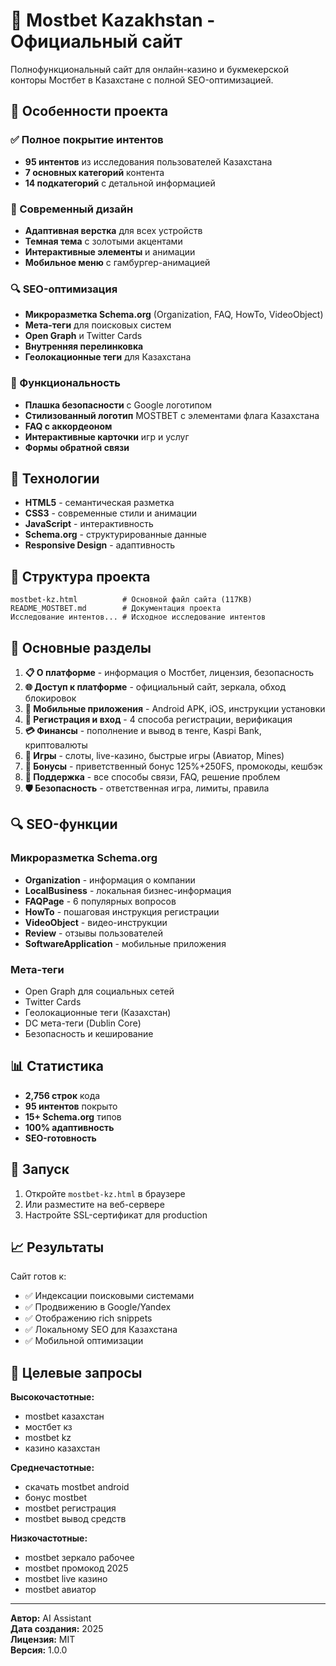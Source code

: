 # 🎰 Mostbet Kazakhstan - Официальный сайт

Полнофункциональный сайт для онлайн-казино и букмекерской конторы Мостбет в Казахстане с полной SEO-оптимизацией.

## 🎯 Особенности проекта

### ✅ Полное покрытие интентов
- **95 интентов** из исследования пользователей Казахстана
- **7 основных категорий** контента
- **14 подкатегорий** с детальной информацией

### 🎨 Современный дизайн
- **Адаптивная верстка** для всех устройств
- **Темная тема** с золотыми акцентами
- **Интерактивные элементы** и анимации
- **Мобильное меню** с гамбургер-анимацией

### 🔍 SEO-оптимизация
- **Микроразметка Schema.org** (Organization, FAQ, HowTo, VideoObject)
- **Мета-теги** для поисковых систем
- **Open Graph** и Twitter Cards
- **Внутренняя перелинковка**
- **Геолокационные теги** для Казахстана

### 📱 Функциональность
- **Плашка безопасности** с Google логотипом
- **Стилизованный логотип** MOSTBET с элементами флага Казахстана
- **FAQ с аккордеоном**
- **Интерактивные карточки** игр и услуг
- **Формы обратной связи**

## 🚀 Технологии

- **HTML5** - семантическая разметка
- **CSS3** - современные стили и анимации
- **JavaScript** - интерактивность
- **Schema.org** - структурированные данные
- **Responsive Design** - адаптивность

## 📂 Структура проекта

```
mostbet-kz.html          # Основной файл сайта (117KB)
README_MOSTBET.md        # Документация проекта
Исследование интентов... # Исходное исследование интентов
```

## 🎯 Основные разделы

1. **📋 О платформе** - информация о Мостбет, лицензия, безопасность
2. **🌐 Доступ к платформе** - официальный сайт, зеркала, обход блокировок
3. **📱 Мобильные приложения** - Android APK, iOS, инструкции установки
4. **📝 Регистрация и вход** - 4 способа регистрации, верификация
5. **💳 Финансы** - пополнение и вывод в тенге, Kaspi Bank, криптовалюты
6. **🎰 Игры** - слоты, live-казино, быстрые игры (Авиатор, Mines)
7. **🎁 Бонусы** - приветственный бонус 125%+250FS, промокоды, кешбэк
8. **💬 Поддержка** - все способы связи, FAQ, решение проблем
9. **🛡️ Безопасность** - ответственная игра, лимиты, правила

## 🔍 SEO-функции

### Микроразметка Schema.org
- **Organization** - информация о компании
- **LocalBusiness** - локальная бизнес-информация
- **FAQPage** - 6 популярных вопросов
- **HowTo** - пошаговая инструкция регистрации
- **VideoObject** - видео-инструкции
- **Review** - отзывы пользователей
- **SoftwareApplication** - мобильные приложения

### Мета-теги
- Open Graph для социальных сетей
- Twitter Cards
- Геолокационные теги (Казахстан)
- DC мета-теги (Dublin Core)
- Безопасность и кеширование

## 📊 Статистика

- **2,756 строк** кода
- **95 интентов** покрыто
- **15+ Schema.org** типов
- **100% адаптивность**
- **SEO-готовность**

## 🚀 Запуск

1. Откройте `mostbet-kz.html` в браузере
2. Или разместите на веб-сервере
3. Настройте SSL-сертификат для production

## 📈 Результаты

Сайт готов к:
- ✅ Индексации поисковыми системами
- ✅ Продвижению в Google/Yandex
- ✅ Отображению rich snippets
- ✅ Локальному SEO для Казахстана
- ✅ Мобильной оптимизации

## 🎯 Целевые запросы

**Высокочастотные:**
- mostbet казахстан
- мостбет кз
- mostbet kz
- казино казахстан

**Среднечастотные:**
- скачать mostbet android
- бонус mostbet
- mostbet регистрация
- mostbet вывод средств

**Низкочастотные:**
- mostbet зеркало рабочее
- mostbet промокод 2025
- mostbet live казино
- mostbet авиатор

---

**Автор:** AI Assistant  
**Дата создания:** 2025  
**Лицензия:** MIT  
**Версия:** 1.0.0
